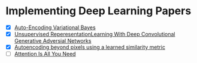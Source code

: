 # Implementing Deep Learning Papers

- [x] [Auto-Encoding Variational Bayes](https://arxiv.org/abs/1312.6114)
- [x] [Unsupervised ReperesentationLearning With Deep Convolutional Generative Adversial Networks](https://arxiv.org/pdf/1511.06434v2.pdf)
- [x] [Autoencoding beyond pixels using a learned similarity metric](https://arxiv.org/pdf/1512.09300.pdf)
- [ ] [Attention Is All You Need](https://arxiv.org/pdf/1706.03762.pdf)
